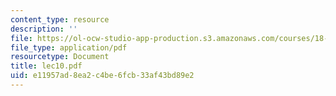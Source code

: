 ```yaml
---
content_type: resource
description: ''
file: https://ol-ocw-studio-app-production.s3.amazonaws.com/courses/18-366-random-walks-and-diffusion-fall-2006/e11957ad8ea2c4be6fcb33af43bd89e2_lec10.pdf
file_type: application/pdf
resourcetype: Document
title: lec10.pdf
uid: e11957ad-8ea2-c4be-6fcb-33af43bd89e2
---
```

